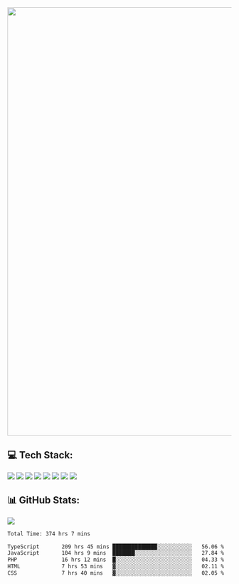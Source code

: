 <img style='width: 100vw' src='./hcampos_gradient.png'>

## 💻 Tech Stack:

![](https://img.shields.io/badge/next%20js-000000?style=for-the-badge&logo=nextdotjs&logoColor=white) ![](https://img.shields.io/badge/Tailwind_CSS-38B2AC?style=for-the-badge&logo=tailwind-css&logoColor=white) ![](https://img.shields.io/badge/React_Query-FF4154?style=for-the-badge&logo=React_Query&logoColor=white) ![](https://img.shields.io/badge/React-20232A?style=for-the-badge&logo=react&logoColor=61DAFB) ![](https://img.shields.io/badge/TypeScript-007ACC?style=for-the-badge&logo=typescript&logoColor=white) ![](https://img.shields.io/badge/JavaScript-323330?style=for-the-badge&logo=javascript&logoColor=F7DF1E) ![](https://img.shields.io/badge/Prisma-3982CE?style=for-the-badge&logo=Prisma&logoColor=white) ![](https://img.shields.io/badge/Supabase-181818?style=for-the-badge&logo=supabase&logoColor=white)

## 📊 GitHub Stats:

![](https://github-readme-stats.vercel.app/api?username=Sakoutecher&show_icons=true&count_private=true&&bg_color=70,11998e,38ef7d&title_color=fff&text_color=fff&icon_color=fff&hide_border=true)<br/>

<!--START_SECTION:waka-->

```txt
Total Time: 374 hrs 7 mins

TypeScript       209 hrs 45 mins ██████████████░░░░░░░░░░░   56.06 %
JavaScript       104 hrs 9 mins  ███████░░░░░░░░░░░░░░░░░░   27.84 %
PHP              16 hrs 12 mins  █░░░░░░░░░░░░░░░░░░░░░░░░   04.33 %
HTML             7 hrs 53 mins   ▓░░░░░░░░░░░░░░░░░░░░░░░░   02.11 %
CSS              7 hrs 40 mins   ▓░░░░░░░░░░░░░░░░░░░░░░░░   02.05 %
```

<!--END_SECTION:waka-->
